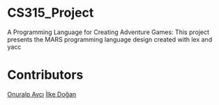 # CS315_Project
A Programming Language for Creating Adventure Games: This project presents the MARS programming language design created with lex and yacc  
# Contributors
[Onuralp Avcı](https://github.com/oavci0)
[İlke Doğan](https://github.com/ilkedogan)

